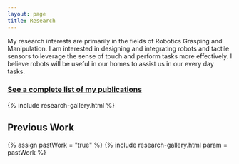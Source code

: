 ```yaml
---
layout: page
title: Research
---
```


My research interests are primarily in the fields of Robotics Grasping and Manipulation. I am interested in designing and integrating robots and tactile sensors to leverage the sense of touch and perform tasks more effectively. I believe robots will be useful in our homes to assist us in our every day tasks.

### [See a complete list of my publications]({{site.baseurl}}/publications/)

{% include research-gallery.html %}


## Previous Work
{% assign pastWork = "true" %}
{% include research-gallery.html param = pastWork %}
